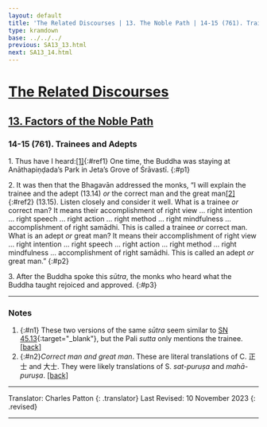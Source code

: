 ```yaml
---
layout: default
title: 'The Related Discourses | 13. The Noble Path | 14-15 (761). Trainees and Adepts'
type: kramdown
base: ../../../
previous: SA13_13.html
next: SA13_14.html
---
```


# [The Related Discourses](../index.html)
## [13. Factors of the Noble Path](index.html)
### 14-15 (761). Trainees and Adepts

1\. Thus have I heard:[\[1\]](#n1){:#ref1} One time, the Buddha was staying at Anāthapiṇḍada’s Park in Jeta’s Grove of Śrāvastī.
{:#p1}

2\. It was then that the Bhagavān addressed the monks, “I will explain the trainee and the adept (13.14) <em>or</em> the correct man and the great man[\[2\]](#n2){:#ref2} (13.15). Listen closely and consider it well. What is a trainee <em>or</em> correct man? It means their accomplishment of right view … right intention … right speech … right action … right method … right mindfulness … accomplishment of right samādhi. This is called a trainee <em>or</em> correct man. What is an adept <em>or</em> great man? It means their accomplishment of right view … right intention … right speech … right action … right method … right mindfulness … accomplishment of right samādhi. This is called an adept <em>or</em> great man.”
{:#p2}

3\. After the Buddha spoke this <em>sūtra</em>, the monks who heard what the Buddha taught rejoiced and approved.
{:#p3}

---

### Notes

1. {:#n1} These two versions of the same <em>sūtra</em> seem similar to [SN 45.13](https://suttacentral.net/sn45.13){:target="_blank"}, but the Pali <em>sutta</em> only mentions the trainee. [\[back\]](#ref1)
2. {:#n2}<em>Correct man and great man</em>. These are literal translations of C. 正士 and 大士. They were likely translations of S. <em>sat-puruṣa</em> and <em>mahā-puruṣa</em>. [\[back\]](#ref2)

---

Translator: Charles Patton
{: .translator}
Last Revised: 10 November 2023
{: .revised}

---